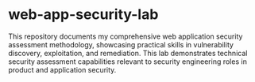# web-app-security-lab
This repository documents my comprehensive web application security assessment methodology, showcasing practical skills in vulnerability discovery, exploitation, and remediation. This lab demonstrates technical security assessment capabilities relevant to security engineering roles in product and application security.
